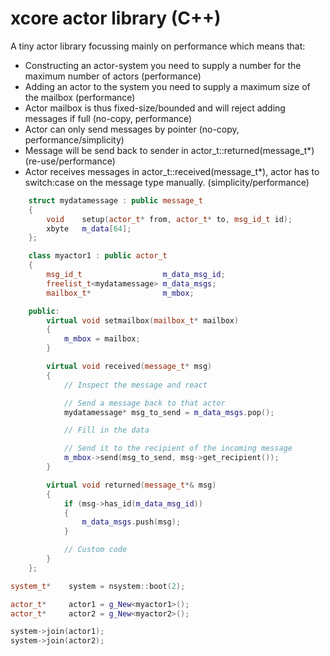 # xcore actor library (C++)

A tiny actor library focussing mainly on performance which means that:

* Constructing an actor-system you need to supply a number for the maximum number of actors (performance)
* Adding an actor to the system you need to supply a maximum size of the mailbox (performance)
* Actor mailbox is thus fixed-size/bounded and will reject adding messages if full (no-copy, performance)
* Actor can only send messages by pointer (no-copy, performance/simplicity)
* Message will be send back to sender in actor_t::returned(message_t*) (re-use/performance)
* Actor receives messages in actor_t::received(message_t*), actor has to switch:case on the message
  type manually. (simplicity/performance)

```c++
    struct mydatamessage : public message_t
    {
        void    setup(actor_t* from, actor_t* to, msg_id_t id);
        xbyte   m_data[64];
    };
```

```c++
    class myactor1 : public actor_t
    {
        msg_id_t                  m_data_msg_id;
        freelist_t<mydatamessage> m_data_msgs;
        mailbox_t*                m_mbox;

    public:
        virtual void setmailbox(mailbox_t* mailbox)
        {
            m_mbox = mailbox;
        }

        virtual void received(message_t* msg)
        {
            // Inspect the message and react

            // Send a message back to that actor
            mydatamessage* msg_to_send = m_data_msgs.pop();

            // Fill in the data

            // Send it to the recipient of the incoming message
            m_mbox->send(msg_to_send, msg->get_recipient());
        }

        virtual void returned(message_t*& msg)
        {
            if (msg->has_id(m_data_msg_id))
            {
                m_data_msgs.push(msg);
            }

            // Custom code
        }
    };
```

```c++
system_t*    system = nsystem::boot(2);

actor_t*     actor1 = g_New<myactor1>();
actor_t*     actor2 = g_New<myactor2>();

system->join(actor1);
system->join(actor2);
```
